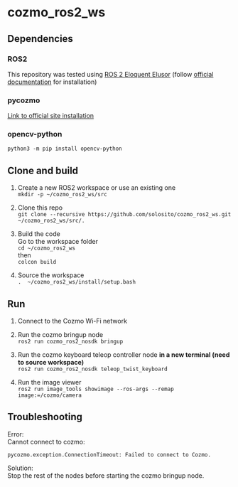 # cozmo_ros2_ws

## Dependencies
### ROS2
This repository was tested using [ROS 2 Eloquent Elusor](https://github.com/ros2/ros2/releases/tag/release-eloquent-20191122) (follow [official documentation](https://index.ros.org/doc/ros2/Installation/Eloquent/) for installation)

### pycozmo
[Link to official site installation](https://github.com/zayfod/pycozmo#installation)

### opencv-python
`python3 -m pip install opencv-python`

## Clone and build
1. Create a new ROS2 workspace or use an existing one  
`mkdir -p ~/cozmo_ros2_ws/src`

1. Clone this repo  
`git clone --recursive https://github.com/solosito/cozmo_ros2_ws.git ~/cozmo_ros2_ws/src/.`

1. Build the code  
Go to the workspace folder  
`cd ~/cozmo_ros2_ws`  
then  
`colcon build`

1. Source the workspace  
`.  ~/cozmo_ros2_ws/install/setup.bash`

## Run
1. Connect to the Cozmo Wi-Fi network  

1. Run the cozmo bringup node  
`ros2 run cozmo_ros2_nosdk bringup`  

1. Run the cozmo keyboard teleop controller node **in a new terminal (need to source workspace)**  
`ros2 run cozmo_ros2_nosdk teleop_twist_keyboard`  

1. Run the image viewer  
`ros2 run image_tools showimage --ros-args --remap image:=/cozmo/camera`  

## Troubleshooting
Error:  
Cannot connect to cozmo:  

```shell
pycozmo.exception.ConnectionTimeout: Failed to connect to Cozmo.
```
Solution:  
Stop the rest of the nodes before starting the cozmo bringup node.  
